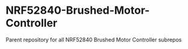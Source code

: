 # NRF52840-Brushed-Motor-Controller
Parent repository for all NRF52840 Brushed Motor Controller subrepos

